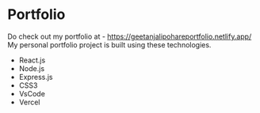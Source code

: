 # Portfolio

Do check out my portfolio at - https://geetanjalipohareportfolio.netlify.app/
My personal portfolio project is built using these technologies.

- React.js
- Node.js
- Express.js
- CSS3
- VsCode
- Vercel




